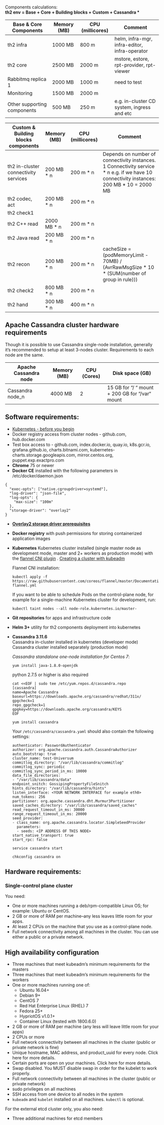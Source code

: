 
Сomponents calculations:  
__th2 env = Base + Core + Building blocks + Custom + Cassandra *__<br>

| Base & Core Components | Memory (MB) | CPU (millicores) | Comment |
|-----|------|---------|-------------|
| th2 infra | 1000 MB | 800 m | helm, infra-mgr, infra-editor, infra-operator |
| th2 core | 2500 MB | 2000 m | mstore, estore, rpt-provider, rpt-viewer |
| Rabbitmq replica 1 | 2000 MB | 1000 m | need to test |
| Monitoring | 1500 MB | 2000 m | |
| Other supporting components | 500 MB | 250 m | e.g. in-cluster CD system, ingress and etc |

| Custom & Building blocks components | Memory (MB) | CPU (millicores) | Comment |
|-----|------|---------|-------------|
| th2 in-cluster connectivity services | 200 MB * n | 200 m * n | Depends on number of connectivity instances. 1 Connectivity service * n e.g. if we have 10 connectivity instances: 200 MB * 10 = 2000 MB|
| th2 codec, act | 200 MB * n | 200 m * n |  |
| th2 check1 |  |  |  |
| th2 C++ read | 2000 MB * n | 200 m * n |  |
| th2 Java read  | 200 MB * n | 200 m * n |  |
| th2 recon | 200 MB * n | 200 m * n | cacheSize = (podMemoryLimit - 70MB) / (AvrRawMsgSize * 10 * (SUM(number of group in rule))) |
| th2 check2 | 800 MB * n  | 200 m * n |  |
| th2 hand | 300 MB * n | 400 m * n |  |

## Apache Cassandra cluster hardware requirements
   Though it is possible to use Cassandra single-node installation, generally it’s recommended to setup at least 3-nodes cluster. Requirements to each node are the same.
   
 | Apache Cassandra node | Memory (MB) | CPU (Сores) | Disk space (GB) |
 |-----|------|---------|-------------|  
 | Cassandra node_n | 4000 MB | 2 | 15 GB for “/ “ mount + 200 GB for “/var“ mount |
   
## Software requirements:
* [Kubernetes - before you begin](https://kubernetes.io/docs/setup/production-environment/tools/kubeadm/create-cluster-kubeadm/#before-you-begin)
* Docker registry access from cluster nodes - github.com, hub.docker.com
* Test box access to - github.com, index.docker.io, quay.io, k8s.gcr.io, grafana.github.io, charts.bitnami.com, kubernetes-charts.storage.googleapis.com, mirror.centos.org, puppet.exp.exactpro.com
* __Chrome__ 75 or newer
* __Docker CE__ 
installed with the following parameters in /etc/docker/daemon.json
```
{
  "exec-opts": ["native.cgroupdriver=systemd"],
  "log-driver": "json-file",
  "log-opts": {
    "max-size": "100m" 
  },
  "storage-driver": "overlay2"
}
```
* [__Overlay2 storage driver prerequisites__](https://docs.docker.com/storage/storagedriver/overlayfs-driver/#prerequisites)
* __Docker registry__ with push permissions for storing containerized application images
* __Kubernetes__
  Kubernetes cluster installed (single master node as development mode, master and 2+ workers as production mode) with the [flannel CNI plugin](https://coreos.com/flannel/docs/latest/kubernetes.html#the-flannel-cni-plugin) . [Creating a cluster with kubeadm](https://kubernetes.io/docs/setup/production-environment/tools/kubeadm/create-cluster-kubeadm/)
    
  Flannel CNI installation:
  ```
  kubectl apply -f https://raw.githubusercontent.com/coreos/flannel/master/Documentation/kube-flannel.yml
  ```
  
  If you want to be able to schedule Pods on the control-plane node, for example for a single-machine Kubernetes cluster for development, run:
  ```
  kubectl taint nodes --all node-role.kubernetes.io/master-
  ```
* __Git repositories__ for apps and infrastructure code
* __Helm 3+__ utility for th2 components deployment into kubernetes
* __Cassandra 3.11.6__<br>
    Cassandra in-cluster installed in kubernetes (developer mode)<br>
    Cassandra cluster installed separately (production mode)<br>
    	
    _Cassandra standalone one-node installation for Centos 7_:
    ```
    yum install java-1.8.0-openjdk
    ```
    python 2.7.5 or higher is also required
    ```
    cat <<EOF | sudo tee /etc/yum.repos.d/cassandra.repo
    [cassandra]
    name=Apache Cassandra
    baseurl=https://downloads.apache.org/cassandra/redhat/311x/
    gpgcheck=1
    repo_gpgcheck=1
    gpgkey=https://downloads.apache.org/cassandra/KEYS
    EOF
    ```
    ```
    yum install cassandra
    ```
    Your `/etc/cassandra/cassandra.yaml` should also contain the following settings:
    ```
    authenticator: PasswordAuthenticator
    authorizer: org.apache.cassandra.auth.CassandraAuthorizer
    auto_bootstrap: true
    cluster_name: test-Universum
    commitlog_directory: "/var/lib/cassandra/commitlog"
    commitlog_sync: periodic
    commitlog_sync_period_in_ms: 10000
    data_file_directories:
    - "/var/lib/cassandra/data"
    endpoint_snitch: GossipingPropertyFileSnitch
    hints_directory: "/var/lib/cassandra/hints"
    listen_interface: <YOUR NETWORK INTERFACE for example eth0>
    num_tokens: 256
    partitioner: org.apache.cassandra.dht.Murmur3Partitioner
    saved_caches_directory: "/var/lib/cassandra/saved_caches"
    read_request_timeout_in_ms: 30000
    range_request_timeout_in_ms: 20000
    seed_provider:
    - class_name: org.apache.cassandra.locator.SimpleSeedProvider
      parameters:
      - seeds: <IP ADDRESS OF THIS NODE>
    start_native_transport: true
    start_rpc: false
    ```
    ```
    service cassandra start
    ```
    ```
    chkconfig cassandra on
    ```

## Hardware requirements:
### Single-control plane cluster
You need:

* One or more machines running a deb/rpm-compatible Linux OS; for example: Ubuntu or CentOS.
* 2 GB or more of RAM per machine–any less leaves little room for your apps.
* At least 2 CPUs on the machine that you use as a control-plane node.
* Full network connectivity among all machines in the cluster. You can use either a public or a private network.

## High availability configuration

* Three machines that meet kubeadm’s minimum requirements for the masters
* Three machines that meet kubeadm’s minimum requirements for the workers
* One or more machines running one of:
    * Ubuntu 16.04+
    * Debian 9+
    * CentOS 7
    * Red Hat Enterprise Linux (RHEL) 7
    * Fedora 25+
    * HypriotOS v1.0.1+
    * Container Linux (tested with 1800.6.0)
* 2 GB or more of RAM per machine (any less will leave little room for your apps)
* 2 CPUs or more
* Full network connectivity between all machines in the cluster (public or private network is fine)
* Unique hostname, MAC address, and product_uuid for every node. Click here for more details.
* Certain ports are open on your machines. Click here for more details.
* Swap disabled. You MUST disable swap in order for the kubelet to work properly.
* Full network connectivity between all machines in the cluster (public or private network)
* sudo privileges on all machines
* SSH access from one device to all nodes in the system
* `kubeadm` and `kubelet` installed on all machines. `kubectl` is optional.
   
For the external etcd cluster only, you also need:
* Three additional machines for etcd members   

